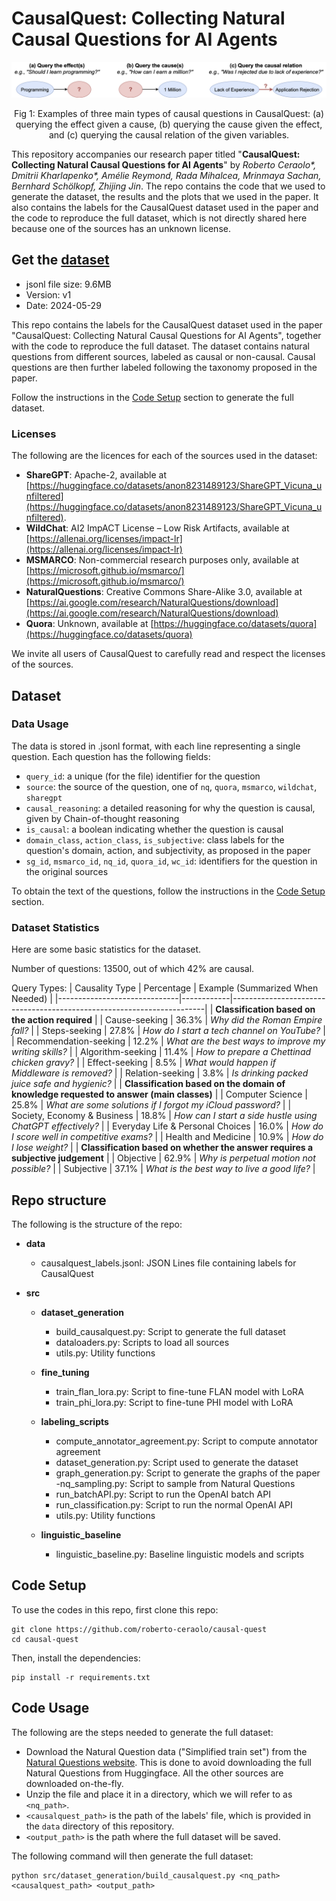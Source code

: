 # CausalQuest: Collecting Natural Causal Questions for AI Agents

![Causality Types](figs/causality_types.png)

<p align="center"> Fig 1: Examples of three main types of causal questions in CausalQuest: (a) querying the effect given a cause, (b) querying the cause given the effect, and (c) querying the causal relation of the given variables.
</p>

This repository accompanies our research paper titled "**CausalQuest: Collecting Natural Causal Questions for AI Agents**" by *Roberto Ceraolo\*, Dmitrii Kharlapenko\*, Amélie Reymond, Rada Mihalcea, Mrinmaya Sachan, Bernhard Schölkopf, Zhijing Jin*.
The repo contains the code that we used to generate the dataset, the results and the plots that we used in the paper. It also contains the labels for the CausalQuest dataset used in the paper and the code to reproduce the full dataset, which is not directly shared here because one of the sources has an unknown license.

## Get the [dataset](data/causalquest_labels.jsonl)

- jsonl file size: 9.6MB
- Version: v1
- Date: 2024-05-29

This repo contains the labels for the CausalQuest dataset used in the paper "CausalQuest: Collecting Natural Causal Questions for AI Agents", together with the code to reproduce the full dataset. The dataset contains natural questions from different sources, labeled as causal or non-causal. Causal questions are then further labeled following the taxonomy proposed in the paper. 

Follow the instructions in the [Code Setup](#code-setup) section to generate the full dataset.

### Licenses

The following are the licences for each of the sources used in the dataset:
- **ShareGPT**: Apache-2, available at [https://huggingface.co/datasets/anon8231489123/ShareGPT_Vicuna_unfiltered](https://huggingface.co/datasets/anon8231489123/ShareGPT_Vicuna_unfiltered).
- **WildChat**: AI2 ImpACT License – Low Risk Artifacts, available at [https://allenai.org/licenses/impact-lr](https://allenai.org/licenses/impact-lr)
- **MSMARCO**: Non-commercial research purposes only, available at [https://microsoft.github.io/msmarco/](https://microsoft.github.io/msmarco/)
- **NaturalQuestions**: Creative Commons Share-Alike 3.0, available at [https://ai.google.com/research/NaturalQuestions/download](https://ai.google.com/research/NaturalQuestions/download)
- **Quora**: Unknown, available at [https://huggingface.co/datasets/quora](https://huggingface.co/datasets/quora)

We invite all users of CausalQuest to carefully read and respect the licenses of the sources.

## Dataset

### Data Usage

The data is stored in .jsonl format, with each line representing a single question. Each question has the following fields:

- `query_id`: a unique (for the file) identifier for the question
- `source`: the source of the question, one of `nq`, `quora`, `msmarco`, `wildchat`, `sharegpt`
- `causal_reasoning`: a detailed reasoning for why the question is causal, given by Chain-of-thought reasoning
- `is_causal`: a boolean indicating whether the question is causal
- `domain_class`, `action_class`, `is_subjective`: class labels for the question's domain, action, and subjectivity, as proposed in the paper
- `sg_id`, `msmarco_id`, `nq_id`, `quora_id`, `wc_id`: identifiers for the question in the original sources
  
To obtain the text of the questions, follow the instructions in the [Code Setup](#code-setup) section.

### Dataset Statistics

Here are some basic statistics for the dataset. 

Number of questions: 13500, out of which 42% are causal.

Query Types:
| Causality Type               | Percentage | Example (Summarized When Needed)                                      |
|------------------------------|------------|-----------------------------------------------------------------------|
| **Classification based on the action required** |
| Cause-seeking                | 36.3%      | *Why did the Roman Empire fall?*                                      |
| Steps-seeking                | 27.8%      | *How do I start a tech channel on YouTube?*                           |
| Recommendation-seeking       | 12.2%      | *What are the best ways to improve my writing skills?*                |
| Algorithm-seeking            | 11.4%      | *How to prepare a Chettinad chicken gravy?*                           |
| Effect-seeking               | 8.5%       | *What would happen if Middleware is removed?*                         |
| Relation-seeking             | 3.8%       | *Is drinking packed juice safe and hygienic?*                         |
| **Classification based on the domain of knowledge requested to answer (main classes)** |
| Computer Science             | 25.8%      | *What are some solutions if I forgot my iCloud password?*             |
| Society, Economy & Business  | 18.8%      | *How can I start a side hustle using ChatGPT effectively?*            |
| Everyday Life & Personal Choices | 16.0%  | *How do I score well in competitive exams?*                           |
| Health and Medicine          | 10.9%      | *How do I lose weight?*                                               |
| **Classification based on whether the answer requires a subjective judgement** |
| Objective                    | 62.9%      | *Why is perpetual motion not possible?*                               |
| Subjective                   | 37.1%      | *What is the best way to live a good life?*                           |

## Repo structure

The following is the structure of the repo:

- **data**
  - causalquest_labels.jsonl: JSON Lines file containing labels for CausalQuest

- **src**
  - **dataset_generation**
    - build_causalquest.py: Script to generate the full dataset
    - dataloaders.py: Scripts to load all sources
    - utils.py: Utility functions

  - **fine_tuning**
    - train_flan_lora.py: Script to fine-tune FLAN model with LoRA
    - train_phi_lora.py: Script to fine-tune PHI model with LoRA

  - **labeling_scripts**
    - compute_annotator_agreement.py: Script to compute annotator agreement
    - dataset_generation.py: Script used to generate the dataset
    - graph_generation.py: Script to generate the graphs of the paper
    -nq_sampling.py: Script to sample from Natural Questions
    - run_batchAPI.py: Script to run the OpenAI batch API
    - run_classification.py: Script to run the normal OpenAI API
    - utils.py: Utility functions

  - **linguistic_baseline**
    - linguistic_baseline.py: Baseline linguistic models and scripts

## Code Setup

To use the codes in this repo, first clone this repo:

    git clone https://github.com/roberto-ceraolo/causal-quest
    cd causal-quest

Then, install the dependencies:

    pip install -r requirements.txt


## Code Usage

The following are the steps needed to generate the full dataset:

- Download the Natural Question data ("Simplified train set") from the [Natural Questions website](https://ai.google.com/research/NaturalQuestions/download). This is done to avoid downloading the full Natural Questions from Huggingface. All the other sources are downloaded on-the-fly.
- Unzip the file and place it in a directory, which we will refer to as `<nq_path>`.
- `<causalquest_path>` is the path of the labels' file, which is provided in the `data` directory of this repository.
- `<output_path>` is the path where the full dataset will be saved.

The following command will then generate the full dataset:

    python src/dataset_generation/build_causalquest.py <nq_path> <causalquest_path> <output_path>
